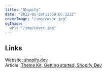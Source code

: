 ```yaml
---
title: "Shopify"
date: "2022-01-10T11:00:00.322Z"
coverImage: "/img/cover.jpg"
ogImage:
  url: "/img/cover.jpg"
---
```




## Links

Website: [shopify.dev](https://shopify.dev/)  
Article: [Theme Kit, Getting started, Shopify Dev](https://shopify.dev/themes/tools/theme-kit/getting-started)

